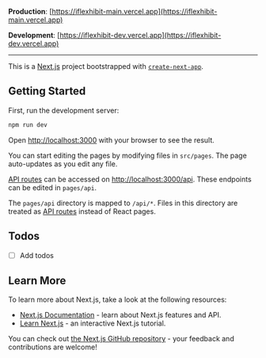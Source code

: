 **Production**: [https://iflexhibit-main.vercel.app](https://iflexhibit-main.vercel.app)

**Development**: [https://iflexhibit-dev.vercel.app](https://iflexhibit-dev.vercel.app)

---

This is a [Next.js](https://nextjs.org/) project bootstrapped with [`create-next-app`](https://github.com/vercel/next.js/tree/canary/packages/create-next-app).

## Getting Started

First, run the development server:

```bash
npm run dev
```

Open [http://localhost:3000](http://localhost:3000) with your browser to see the result.

You can start editing the pages by modifying files in `src/pages`. The page auto-updates as you edit any file.

[API routes](https://nextjs.org/docs/api-routes/introduction) can be accessed on [http://localhost:3000/api](http://localhost:3000/api). These endpoints can be edited in `pages/api`.

The `pages/api` directory is mapped to `/api/*`. Files in this directory are treated as [API routes](https://nextjs.org/docs/api-routes/introduction) instead of React pages.

## Todos

- [ ] Add todos

## Learn More

To learn more about Next.js, take a look at the following resources:

- [Next.js Documentation](https://nextjs.org/docs) - learn about Next.js features and API.
- [Learn Next.js](https://nextjs.org/learn) - an interactive Next.js tutorial.

You can check out [the Next.js GitHub repository](https://github.com/vercel/next.js/) - your feedback and contributions are welcome!
